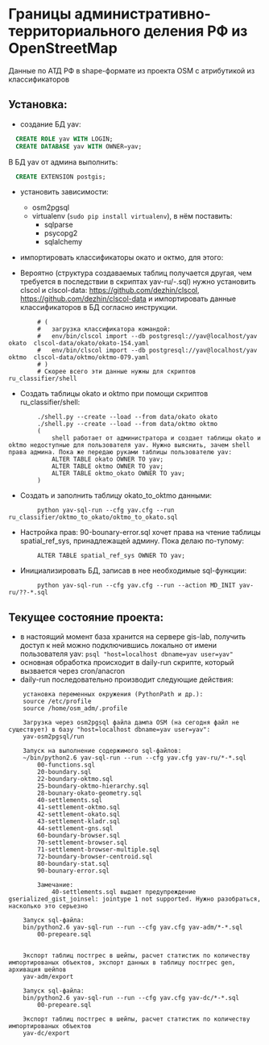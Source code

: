 Границы административно-территориального деления РФ из OpenStreetMap
====================================================================

Данные по АТД РФ в shape-формате из проекта OSM с атрибутикой из классификаторов

Установка:
----------
* создание БД yav:
```sql
  CREATE ROLE yav WITH LOGIN;
  CREATE DATABASE yav WITH OWNER=yav;
```

В БД yav от админа выполнить:
```sql
  CREATE EXTENSION postgis;
```
* установить зависимости:
  * osm2pgsql
  * virtualenv (```sudo pip install virtualenv```), в нём поставить:
    * sqlparse
    * psycopg2
    * sqlalchemy
        
* импортировать классификаторы окато и октмо, для этого:
 * Вероятно (структура создаваемых таблиц получается другая, чем требуется в последствии в скриптах yav-ru/*-*.sql) нужно установить clscol и clscol-data: https://github.com/dezhin/clscol, https://github.com/dezhin/clscol-data и импортировать данные классификаторов в БД согласно инструкции.
```
        # (
        #   загрузка классификатора командой:
        #   env/bin/clscol import --db postgresql://yav@localhost/yav okato  clscol-data/okato/okato-154.yaml
        #   env/bin/clscol import --db postgresql://yav@localhost/yav oktmo  clscol-data/oktmo/oktmo-079.yaml
        # )
        # Скорее всего эти данные нужны для скриптов ru_classifier/shell
``` 
 * Создать таблицы okato и oktmo при помощи скриптов ru_classifier/shell:
```
        ./shell.py --create --load --from data/okato okato
        ./shell.py --create --load --from data/oktmo oktmo
        (
            shell работает от администратора и создает таблицы okato и oktmo недоступные для пользователя yav. Нужно выяснить, зачем shell права админа. Пока же передаю руками таблицы пользователю yav:
            ALTER TABLE okato OWNER TO yav;
            ALTER TABLE oktmo OWNER TO yav;
            ALTER TABLE oktmo_okato OWNER TO yav;
        )
```
 * Создать и заполнить таблицу okato_to_oktmo данными:
```
        python yav-sql-run --cfg yav.cfg --run ru_classifier/oktmo_to_okato/oktmo_to_okato.sql
```

* Настройка прав: 90-bounary-error.sql хочет права на чтение таблицы spatial_ref_sys, принадлежащей админу. Пока делаю по-тупому:
```
        ALTER TABLE spatial_ref_sys OWNER TO yav;
```

* Инициализировать БД, записав в нее необходимые sql-функции:
```
        python yav-sql-run --cfg yav.cfg --run --action MD_INIT yav-ru/??-*.sql
```


Текущее состояние проекта:
---------------------------
* в настоящий момент база хранится на сервере gis-lab, получить доступ к ней можно подключившись локально от имени пользователя yav: ```psql "host=localhost dbname=yav user=yav"```
* основная обработка происходит в daily-run скрипте, который вызвается через cron/anacron
* daily-run последовательно производит следующие действия:
```
    установка переменных окружения (PythonPath и др.):
    source /etc/profile
    source /home/osm_adm/.profile

    Загрузка через osm2pgsql файла дампа OSM (на сегодня файл не существует) в базу "host=localhost dbname=yav user=yav":
    yav-osm2pgsql/run

    Запуск на выполнение содержимого sql-файлов:
    ~/bin/python2.6 yav-sql-run --run --cfg yav.cfg yav-ru/*-*.sql
        00-functions.sql
        20-boundary.sql
        22-boundary-oktmo.sql
        25-boundary-oktmo-hierarchy.sql
        28-bounary-okato-geometry.sql
        40-settlements.sql
        41-settlement-oktmo.sql
        42-settlement-okato.sql
        43-settlement-kladr.sql
        44-settlement-gns.sql
        60-boundary-browser.sql
        70-settlement-browser.sql
        71-settlement-browser-multiple.sql
        72-boundary-browser-centroid.sql
        80-boundary-stat.sql
        90-bounary-error.sql

        Замечание:
            40-settlements.sql выдает предупреждение gserialized_gist_joinsel: jointype 1 not supported. Нужно разобраться, насколько это серьезно

    Запуск sql-файла:
    bin/python2.6 yav-sql-run --run --cfg yav.cfg yav-adm/*-*.sql
        00-prepeare.sql


    Экспорт таблиц постгрес в шейпы, расчет статистик по количеству импортированых объектов, экспорт данных в таблицу постгрес gen, архивация шейпов
    yav-adm/export

    Запуск sql-файла:
    bin/python2.6 yav-sql-run --run --cfg yav.cfg yav-dc/*-*.sql
        00-prepeare.sql

    Экспорт таблиц постгрес в шейпы, расчет статистик по количеству импортированых объектов
    yav-dc/export
```
